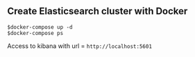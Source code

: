 ## Create Elasticsearch cluster with Docker

```
$docker-compose up -d
$docker-compose ps
```

Access to kibana with url = `http://localhost:5601`